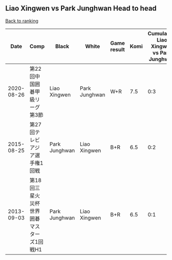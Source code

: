 ## Liao Xingwen vs Park Junghwan Head to head

[Back to ranking](../../index.md)




| **Date** | **Comp** | **Black** | **White** | **Game result** | **Komi** | **Cumulative Liao Xingwen vs Park Junghwan** | **Liao Xingwen streak** | **Park Junghwan streak** | 
| --- | --- | --- | --- | --- | --- | --- | --- | --- |
| 2020-08-26 | 第22回中国囲碁甲級リーグ第3節 | Liao Xingwen | Park Junghwan | W+R | 7.5 | 0:3 | 0 | 3 | 
| 2015-08-25 | 第27回テレビアジア選手権1回戦 | Park Junghwan | Liao Xingwen | B+R | 6.5 | 0:2 | 0 | 2 | 
| 2013-09-03 | 第18回三星火災杯世界囲碁マスターズ1回戦H1 | Park Junghwan | Liao Xingwen | B+R | 6.5 | 0:1 | 0 | 1 |




